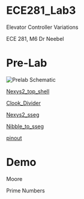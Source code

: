 ECE281_Lab3
===========

Elevator Controller Variations

ECE 281, M6 Dr Neebel

Pre-Lab
===========

![Prelab Schematic](https://github.com/KyleJonas/ECE281_Lab3/blob/master/Prelab_Schematic.PNG?raw=true "Image")

[Nexys2_top_shell](https://github.com/KyleJonas/ECE281_Lab3/blob/master/Nexys2_top_shell.vhd)

[Clook_Divider](https://github.com/KyleJonas/ECE281_Lab3/blob/master/Clock_Divider.vhd)

[Nexys2_sseg](https://github.com/KyleJonas/ECE281_Lab3/blob/master/nexys2_sseg.vhd)

[Nibble_to_sseg](https://github.com/KyleJonas/ECE281_Lab3/blob/master/nibble_to_sseg.vhd)

[pinout](https://github.com/KyleJonas/ECE281_CE3/blob/master/MooreElevatorController_Shell.vhd)



Demo
===========
Moore

Prime Numbers
